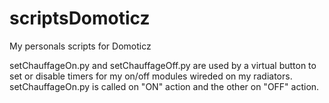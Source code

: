 # scriptsDomoticz
My personals scripts for Domoticz

setChauffageOn.py and setChauffageOff.py are used by a virtual button to set or disable timers for my on/off modules wireded on my radiators.
setChauffageOn.py is called on "ON" action and the other on "OFF" action.
